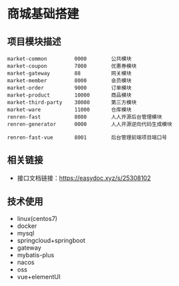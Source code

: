 # 商城基础搭建  
    
## 项目模块描述  

    market-common         0000        公共模块  
    market-coupon         7000        优惠券模块  
    market-gateway        88          网关模块  
    market-member         8000        会员模块  
    market-order          9000        订单模块  
    market-product        10000       商品模块  
    market-third-party    30000       第三方模块  
    market-ware           11000       仓库模块  
    renren-fast           8080        人人开源后台管理模块  
    renren-generator      0000        人人开源逆向代码生成模块  
    
    renren-fast-vue       8001        后台管理前端项目端口号  
    
## 相关链接  

 * 接口文档链接：https://easydoc.xyz/s/25308102  

## 技术使用  

 * linux(centos7)  
 * docker  
 * mysql  
 * springcloud+springboot  
 * gateway  
 * mybatis-plus  
 * nacos  
 * oss  
 * vue+elementUI  